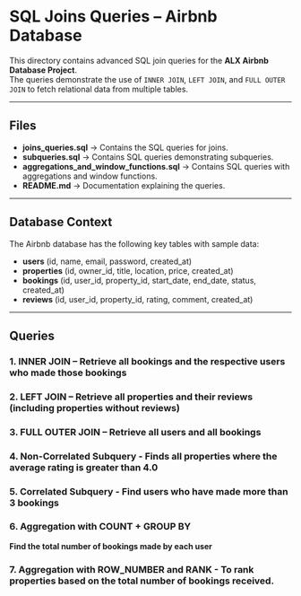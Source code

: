 # SQL Joins Queries – Airbnb Database

This directory contains advanced SQL join queries for the **ALX Airbnb Database Project**.  
The queries demonstrate the use of `INNER JOIN`, `LEFT JOIN`, and `FULL OUTER JOIN` to fetch relational data from multiple tables.

---

##  Files
- **joins_queries.sql** → Contains the SQL queries for joins.
- **subqueries.sql** → Contains SQL queries demonstrating subqueries.  
- **aggregations_and_window_functions.sql** → Contains SQL queries with aggregations and window functions.
- **README.md** → Documentation explaining the queries.

---

##  Database Context
The Airbnb database has the following key tables with sample data:

- **users** (id, name, email, password, created_at)
- **properties** (id, owner_id, title, location, price, created_at)
- **bookings** (id, user_id, property_id, start_date, end_date, status, created_at)
- **reviews** (id, user_id, property_id, rating, comment, created_at)

---

##  Queries

### 1. INNER JOIN – Retrieve all bookings and the respective users who made those bookings
### 2. LEFT JOIN – Retrieve all properties and their reviews (including properties without reviews)
### 3. FULL OUTER JOIN – Retrieve all users and all bookings
### 4. Non-Correlated Subquery - Finds all properties where the average rating is greater than 4.0
### 5. Correlated Subquery - Find users who have made more than 3 bookings
### 6. Aggregation with COUNT + GROUP BY  
**Find the total number of bookings made by each user**  
### 7. Aggregation with ROW_NUMBER and RANK - To rank properties based on the total number of bookings received.


